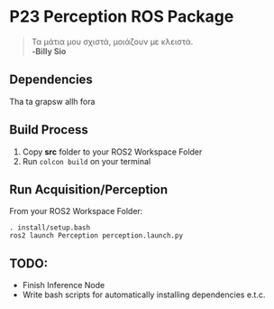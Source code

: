 # P23 Perception ROS Package

> Τα μάτια μου σχιστά, μοιάζουν με κλειστά.<br>
**-Billy Sio**

## Dependencies
Tha ta grapsw allh fora

## Build Process
1. Copy **src** folder to your ROS2 Workspace Folder
2. Run ```colcon build``` on your terminal

## Run Acquisition/Perception
From your ROS2 Workspace Folder:
```
. install/setup.bash
ros2 launch Perception perception.launch.py
```

## TODO:
- Finish Inference Node
- Write bash scripts for automatically installing dependencies e.t.c.

